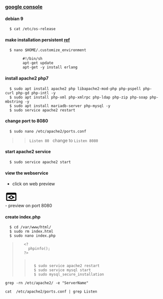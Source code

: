 ### [google console](https://ssh.cloud.google.com/cloudshell/editor)
#### debian 9
```
  $ cat /etc/os-release
```
#### make installation persistent [ref](https://cloud.google.com/shell/docs/configuring-cloud-shell#environment_customization_script)
```
  $ nano $HOME/.customize_environment
```
```
		#!/bin/sh
		apt-get update
		apt-get -y install erlang
```
#### install apache2 php7
```
  $ sudo apt install apache2 php libapache2-mod-php php-pspell php-curl php-gd php-intl -y
  $ sudo apt install php-xml php-xmlrpc php-ldap php-zip php-soap php-mbstring -y
  $ sudo apt install mariadb-server php-mysql -y
  $ sudo service apache2 restart
```
#### change port to 8080
```
  $ sudo nano /etc/apache2/ports.conf 
```
>>  `Listen 80 `  change to  `Listen 8080`
#### start apache2 service
```
  $ sudo service apache2 start
```
#### view the webservice 
- click on web preview
<div style="height=40px;width: 40px;line-height: 28px;">
<svg viewBox="0 0 24 24" xmlns="http://www.w3.org/2000/svg" class="ng-star-inserted"><path d="M20 4c1.1 0 2 .9 2 2v12c0 1.1-.9 2-2 2H4c-1.1 0-2-.9-2-2 V6c0-1.1.9-2 2-2h16zm0 14V8H4v10h16zm-8-9l7 4-7 4-7-4 7-4zm0 5.9c1 0 1.9-.8 1.9-1.9 0-1.1-.8-1.9-1.9-1.9-1.1 0-1.9.8-1.9 1.9 0 1.1.9 1.9 1.9 1.9z"></path></svg>
</div>    
- preview on port 8080


#### create index.php
```
  $ cd /var/www/html/
  $ sudo rm index.html  
  $ sudo nano index.php
```
> ```
>    <?
>      phpinfo();
>    ?>
> ```
>> ```
>>   
>>   $ sudo service apache2 restart
>>   $ sudo service mysql start
>>   $ sudo mysql_secure_installation
>> ```

```
grep -rn /etc/apache2/ -e "ServerName"

cat  /etc/apache2/ports.conf | grep Listen
```
